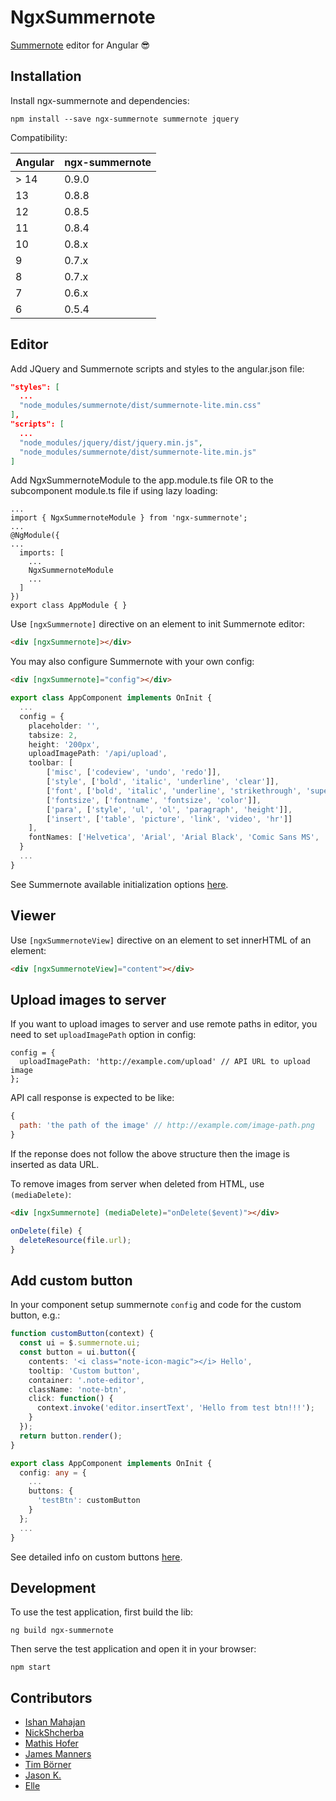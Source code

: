 # NgxSummernote

[Summernote](https://github.com/summernote/summernote) editor for Angular :sunglasses:

## Installation

Install ngx-summernote and dependencies:

`npm install --save ngx-summernote summernote jquery`

Compatibility:

Angular | ngx-summernote
------- | --------------
> 14    | 0.9.0
13      | 0.8.8
12      | 0.8.5
11      | 0.8.4
10      | 0.8.x
9       | 0.7.x
8       | 0.7.x
7       | 0.6.x
6       | 0.5.4

## Editor

Add JQuery and Summernote scripts and styles to the angular.json file:

```json
"styles": [
  ...
  "node_modules/summernote/dist/summernote-lite.min.css"
],
"scripts": [
  ...
  "node_modules/jquery/dist/jquery.min.js",
  "node_modules/summernote/dist/summernote-lite.min.js"
]
```

Add NgxSummernoteModule to the app.module.ts file OR to the subcomponent module.ts file if using lazy loading:

```
...
import { NgxSummernoteModule } from 'ngx-summernote';
...
@NgModule({
...
  imports: [
    ...
    NgxSummernoteModule
    ...
  ]
})
export class AppModule { }
```

Use `[ngxSummernote]` directive on an element to init Summernote editor:

```html
<div [ngxSummernote]></div>
```

You may also configure Summernote with your own config:

```html
<div [ngxSummernote]="config"></div>
```

```typescript
export class AppComponent implements OnInit {
  ...
  config = {
    placeholder: '',
    tabsize: 2,
    height: '200px',
    uploadImagePath: '/api/upload',
    toolbar: [
        ['misc', ['codeview', 'undo', 'redo']],
        ['style', ['bold', 'italic', 'underline', 'clear']],
        ['font', ['bold', 'italic', 'underline', 'strikethrough', 'superscript', 'subscript', 'clear']],
        ['fontsize', ['fontname', 'fontsize', 'color']],
        ['para', ['style', 'ul', 'ol', 'paragraph', 'height']],
        ['insert', ['table', 'picture', 'link', 'video', 'hr']]
    ],
    fontNames: ['Helvetica', 'Arial', 'Arial Black', 'Comic Sans MS', 'Courier New', 'Roboto', 'Times']
  }
  ...
}
```

See Summernote available initialization options [here](https://summernote.org/deep-dive/#initialization-options).

## Viewer

Use `[ngxSummernoteView]` directive on an element to set innerHTML of an element:

```html
<div [ngxSummernoteView]="content"></div>
```

## Upload images to server

If you want to upload images to server and use remote paths in editor, you need to set `uploadImagePath` option in config:

```javascipt
config = {
  uploadImagePath: 'http://example.com/upload' // API URL to upload image
};
```

API call response is expected to be like:

```javascript
{
  path: 'the path of the image' // http://example.com/image-path.png
}
```

If the reponse does not follow the above structure then the image is inserted as data URL.

To remove images from server when deleted from HTML, use `(mediaDelete)`:

```html
<div [ngxSummernote] (mediaDelete)="onDelete($event)"></div>
```

```typescript
onDelete(file) {
  deleteResource(file.url);
}
```

## Add custom button

In your component setup summernote `config` and code for the custom button, e.g.:

```typescript
function customButton(context) {
  const ui = $.summernote.ui;
  const button = ui.button({
    contents: '<i class="note-icon-magic"></i> Hello',
    tooltip: 'Custom button',
    container: '.note-editor',
    className: 'note-btn',
    click: function() {
      context.invoke('editor.insertText', 'Hello from test btn!!!');
    }
  });
  return button.render();
}

export class AppComponent implements OnInit {
  config: any = {
    ...
    buttons: {
      'testBtn': customButton
    }
  };
  ...
}
```

See detailed info on custom buttons [here](https://summernote.org/deep-dive/#custom-button).

## Development

To use the test application, first build the lib:

```
ng build ngx-summernote
```

Then serve the test application and open it in your browser:

```
npm start
```

## Contributors
- [Ishan Mahajan](https://github.com/ishan123456789)
- [NickShcherba](https://github.com/shcherbanikolay)
- [Mathis Hofer](https://github.com/hupf)
- [James Manners](https://github.com/jmannau)
- [Tim Börner](https://github.com/tim-boerner)
- [Jason K.](https://github.com/lonerzzz)
- [Elle](https://github.com/LuigiElleBalotta)
